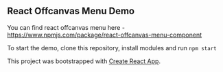 ## React Offcanvas Menu Demo

You can find react offcanvas menu here - https://www.npmjs.com/package/react-offcanvas-menu-component

To start the demo, clone this repository, install modules and run 
```npm start```

This project was bootstrapped with [Create React App](https://github.com/facebook/create-react-app).